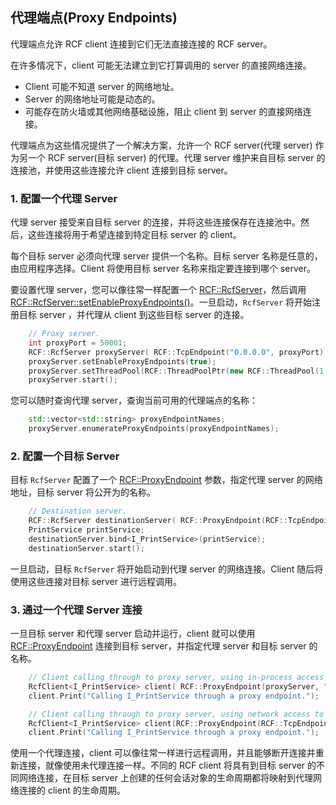 <!--
 * @Author: haoluo
 * @Date: 2019-07-16 10:13:52
 * @LastEditors: haoluo
 * @LastEditTime: 2019-07-17 18:43:51
 * @Description: file content
 -->
## 代理端点(Proxy Endpoints)
代理端点允许 RCF client 连接到它们无法直接连接的 RCF server。

在许多情况下，client 可能无法建立到它打算调用的 server 的直接网络连接。
- Client 可能不知道 server 的网络地址。
- Server 的网络地址可能是动态的。
- 可能存在防火墙或其他网络基础设施，阻止 client 到 server 的直接网络连接。

代理端点为这些情况提供了一个解决方案，允许一个 RCF server(代理 server) 作为另一个 RCF server(目标 server) 的代理。代理 server 维护来自目标 server 的连接池，并使用这些连接允许 client 连接到目标 server。

### 1. 配置一个代理 Server 
代理 server 接受来自目标 server 的连接，并将这些连接保存在连接池中。然后，这些连接将用于希望连接到特定目标 server 的 client。

每个目标 server 必须向代理 server 提供一个名称。目标 server 名称是任意的，由应用程序选择。Client 将使用目标 server 名称来指定要连接到哪个 server。

要设置代理 server，您可以像往常一样配置一个 [RCF::RcfServer](http://www.deltavsoft.com/doc/class_r_c_f_1_1_rcf_server.html)，然后调用 [RCF::RcfServer::setEnableProxyEndpoints()](http://www.deltavsoft.com/doc/class_r_c_f_1_1_rcf_server.html#a54730b50ed5e932c4ca237f59981d287)。一旦启动，`RcfServer` 将开始注册目标 server ，并代理从 client 到这些目标 server 的连接。
```cpp
    // Proxy server.
    int proxyPort = 50001;
    RCF::RcfServer proxyServer( RCF::TcpEndpoint("0.0.0.0", proxyPort) );
    proxyServer.setEnableProxyEndpoints(true);
    proxyServer.setThreadPool(RCF::ThreadPoolPtr(new RCF::ThreadPool(1,10)));
    proxyServer.start();
```
您可以随时查询代理 server，查询当前可用的代理端点的名称：
```cpp
    std::vector<std::string> proxyEndpointNames;
    proxyServer.enumerateProxyEndpoints(proxyEndpointNames);
```

### 2. 配置一个目标 Server 
目标 `RcfServer` 配置了一个 [RCF::ProxyEndpoint](http://www.deltavsoft.com/doc/class_r_c_f_1_1_proxy_endpoint.html) 参数，指定代理 server 的网络地址，目标 server 将公开为的名称。
```cpp
    // Destination server.
    RCF::RcfServer destinationServer( RCF::ProxyEndpoint(RCF::TcpEndpoint(proxyIp, proxyPort), "RoamingPrintSvr") );
    PrintService printService;
    destinationServer.bind<I_PrintService>(printService);
    destinationServer.start();
```
一旦启动，目标 `RcfServer` 将开始启动到代理 server 的网络连接。Client 随后将使用这些连接对目标 server 进行远程调用。

### 3. 通过一个代理 Server 连接
一旦目标 server 和代理 server 启动并运行，client 就可以使用 [RCF::ProxyEndpoint](http://www.deltavsoft.com/doc/class_r_c_f_1_1_proxy_endpoint.html) 连接到目标 server，并指定代理 server 和目标 server 的名称。
```cpp
    // Client calling through to proxy server, using in-process access to the proxy server.
    RcfClient<I_PrintService> client( RCF::ProxyEndpoint(proxyServer, "RoamingPrintSvr") );
    client.Print("Calling I_PrintService through a proxy endpoint.");
```
```cpp
    // Client calling through to proxy server, using network access to the proxy server.
    RcfClient<I_PrintService> client(RCF::ProxyEndpoint(RCF::TcpEndpoint(proxyIp, proxyPort), "RoamingPrintSvr"));
    client.Print("Calling I_PrintService through a proxy endpoint.");
```
使用一个代理连接，client 可以像往常一样进行远程调用，并且能够断开连接并重新连接，就像使用未代理连接一样。不同的 RCF client 将具有到目标 server 的不同网络连接，在目标 server 上创建的任何会话对象的生命周期都将映射到代理网络连接的 client 的生命周期。